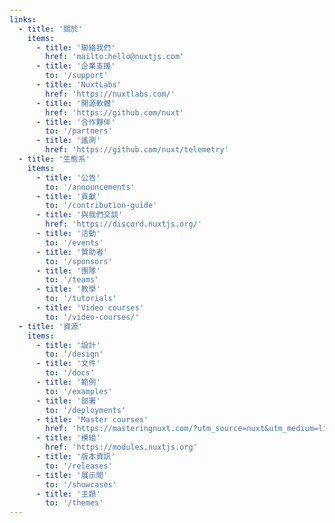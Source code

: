 ```yaml
---
links:
  - title: '關於'
    items:
      - title: '聯絡我們'
        href: 'mailto:hello@nuxtjs.com'
      - title: '企業支援'
        to: '/support'
      - title: 'NuxtLabs'
        href: 'https://nuxtlabs.com/'
      - title: '開源軟體'
        href: 'https://github.com/nuxt'
      - title: '合作夥伴'
        to: '/partners'
      - title: '遙測'
        href: 'https://github.com/nuxt/telemetry'
  - title: '生態系'
    items:
      - title: '公告'
        to: '/announcements'
      - title: '貢獻'
        to: '/contribution-guide'
      - title: '與我們交談'
        href: 'https://discord.nuxtjs.org/'
      - title: '活動'
        to: '/events'
      - title: '贊助者'
        to: '/sponsors'
      - title: '團隊'
        to: '/teams'
      - title: '教學'
        to: '/tutorials'
      - title: 'Video courses'
        to: '/video-courses/'
  - title: '資源'
    items:
      - title: '設計'
        to: '/design'
      - title: '文件'
        to: '/docs'
      - title: '範例'
        to: '/examples'
      - title: '部署'
        to: '/deployments'
      - title: 'Master courses'
        href: 'https://masteringnuxt.com/?utm_source=nuxt&utm_medium=link&utm_campaign=nsite'
      - title: '模組'
        href: 'https://modules.nuxtjs.org'
      - title: '版本資訊'
        to: '/releases'
      - title: '展示間'
        to: '/showcases'
      - title: '主題'
        to: '/themes'
---
```

